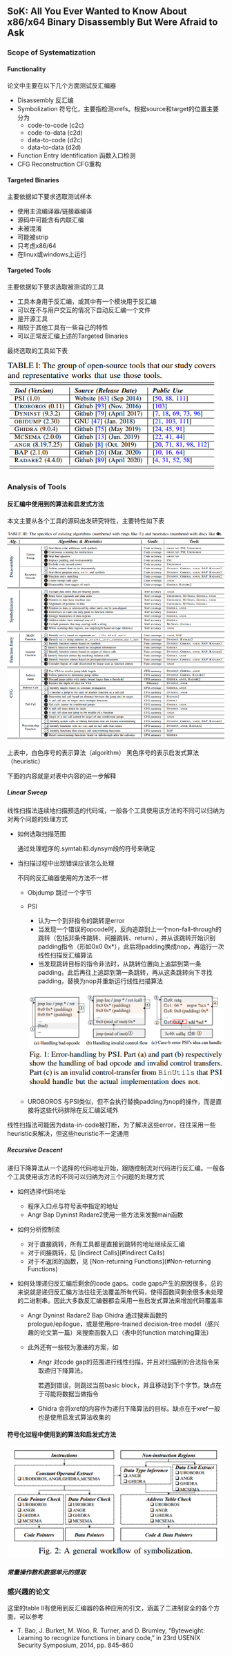 ## SoK: All You Ever Wanted to Know About x86/x64 Binary Disassembly But Were Afraid to Ask  

### Scope of Systematization

#### Functionality

论文中主要在以下几个方面测试反汇编器

* Disassembly  反汇编
* Symbolization  符号化，主要指检测xrefs。根据source和target的位置主要分为
  * code-to-code (c2c)
  * code-to-data (c2d)
  * data-to-code (d2c)
  * data-to-data (d2d)
* Function Entry Identification  函数入口检测
* CFG Reconstruction  CFG重构

#### Targeted Binaries

主要依据如下要求选取测试样本

* 使用主流编译器/链接器编译
* 源码中可能含有内联汇编
* 未被混淆
* 可能被strip
* 只考虑x86/64
* 在linux或windows上运行

#### Targeted Tools

主要依据如下要求选取被测试的工具

* 工具本身用于反汇编，或其中有一个模块用于反汇编
* 可以在不与用户交互的情况下自动反汇编一个文件
* 是开源工具
* 相较于其他工具有一些自己的特性
* 可以正常反汇编上述的Targeted Binaries

最终选取的工具如下表

![](pic/1.png)

### Analysis of Tools

#### 反汇编中使用到的算法和启发式方法

本文主要从各个工具的源码出发研究特性，主要特性如下表

![](pic/2.png)

上表中，白色序号的表示算法（algorithm） 黑色序号的表示启发式算法（heuristic）

下面的内容就是对表中内容的进一步解释

##### Linear Sweep

线性扫描法连续地扫描预选的代码域，一般各个工具使用该方法的不同可以归纳为对两个问题的处理方式

* 如何选取扫描范围

  通过处理程序的.symtab和.dynsym段的符号来确定

* 当扫描过程中出现错误应该怎么处理

  不同的反汇编器使用的方法不一样

  * Objdump  跳过一个字节

  * PSI

    * 认为一个到非指令的跳转是error
    * 当发现一个错误的opcode时，反向追踪到上一个non-fall-through的跳转（包括非条件跳转、间接跳转、return），并从该跳转开始识别padding指令（形如0x0 0x*），此后将padding换成nop，再运行一次线性扫描反汇编算法
    * 当发现跳转目标的指令非法时，从跳转位置向上追踪到第一条padding，此后再往上追踪到第一条跳转，再从这条跳转向下寻找padding，替换为nop并重新运行线性扫描算法

    ![](pic/3.png)

  * UROBOROS  与PSI类似，但不会执行替换padding为nop的操作，而是直接将这些代码排除在反汇编区域外

线性扫描法可能因为data-in-code被打断，为了解决这些error，往往采用一些heuristic来解决，但这些heuristic不一定通用

##### Recursive Descent

递归下降算法从一个选择的代码地址开始，跟随控制流对代码进行反汇编。一般各个工具使用该方法的不同可以归纳为对三个问题的处理方式

* 如何选择代码地址
  * 程序入口点与符号表中指定的地址
  * Angr Bap Dyninst Radare2使用一些方法来发掘main函数
  
* 如何分析控制流
  * 对于直接跳转，所有工具都是直接到跳转的地址继续反汇编
  * 对于间接跳转，见 [Indirect Calls](#Indirect Calls) 
  * 对于不返回的函数，见 [Non-returning Functions](#Non-returning Functions)
  
* 如何处理递归反汇编后剩余的code gaps。code gaps产生的原因很多，总的来说就是递归反汇编方法往往无法覆盖所有代码，使得函数间剩余很多未处理的二进制串。因此大多数反汇编器都会采用一些启发式算法来增加代码覆盖率

  * Angr Dyninst Radare2 Bap Ghidra 通过搜索函数的prologue/epilogue，或是使用pre-trained decision-tree model（感兴趣的论文第一篇）来搜索函数入口（表中的function matching算法）

  * 此外还有一些较为激进的方案，如

    * Angr 对code gap的范围进行线性扫描，并且对扫描到的合法指令采取递归下降算法。

      若遇到错误，则跳过当前basic block，并且移动到下个字节。缺点在于可能将数据当做指令

    * Ghidra 会将xref的内容作为递归下降算法的目标。缺点在于xref一般也是使用启发式算法收集的

#### 符号化过程中使用到的算法和启发式方法

![](pic/4.png)

##### 常量操作数和数据单元的提取







### 感兴趣的论文

这里的table II有使用到反汇编器的各种应用的引文，涵盖了二进制安全的各个方面，可以参考

* T. Bao, J. Burket, M. Woo, R. Turner, and D. Brumley, “Byteweight: Learning to recognize functions in binary code,” in 23rd USENIX Security Symposium, 2014, pp. 845–860  
